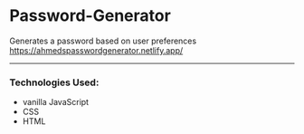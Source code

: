 # Password-Generator
Generates a password based on user preferences  
https://ahmedspasswordgenerator.netlify.app/  
***
### Technologies Used:
- vanilla JavaScript
- CSS
- HTML
